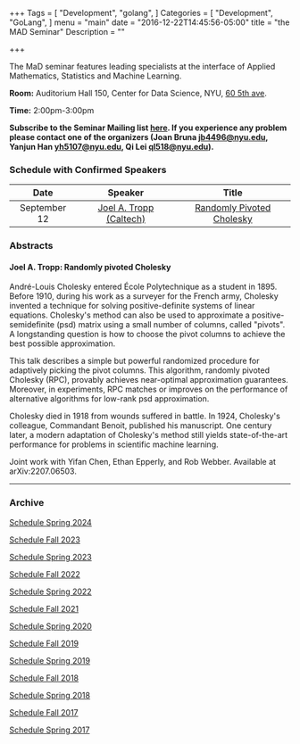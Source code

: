 +++
Tags = [
  "Development",
  "golang",
]
Categories = [
  "Development",
  "GoLang",
]
menu = "main"
date = "2016-12-22T14:45:56-05:00"
title = "the MAD Seminar"
Description = ""

+++

The MaD seminar features leading specialists at the interface
of Applied Mathematics, Statistics and Machine Learning. 

**Room:** Auditorium Hall 150, Center for Data Science, NYU, [60 5th ave](https://www.google.com/maps/place/NYU+Center+for+Data+Science/@40.735016,-73.9969907,17z/data=!3m1!4b1!4m5!3m4!1s0x89c2599787834ad9:0x5dd8af15d9fbc8a3!8m2!3d40.735016!4d-73.994802).

**Time:** 2:00pm-3:00pm

**Subscribe to the Seminar Mailing list [here](https://groups.google.com/a/nyu.edu/g/mad-group). If you experience any problem please contact one of the organizers (Joan Bruna jb4496@nyu.edu, Yanjun Han yh5107@nyu.edu, Qi Lei ql518@nyu.edu).**


### Schedule with Confirmed Speakers


| Date        | Speaker       | Title | 
|:-----------:|:-------------:|:-----------:|
|  September 12 |[Joel A. Tropp (Caltech)](https://tropp.caltech.edu/) | [Randomly Pivoted Cholesky](#tropp) | 


### Abstracts
#### <a name="tropp"> Joel A. Tropp: Randomly pivoted Cholesky </a>

André-Louis Cholesky entered École Polytechnique as a student in 1895. Before 1910, during his work as a surveyer for the French army, Cholesky invented a technique for solving positive-definite systems of linear equations. Cholesky's method can also be used to approximate a positive-semidefinite (psd) matrix using a small number of columns, called "pivots". A longstanding question is how to choose the pivot columns to achieve the best possible approximation.

This talk describes a simple but powerful randomized procedure for adaptively picking the pivot columns. This algorithm, randomly pivoted Cholesky (RPC), provably achieves near-optimal approximation guarantees. Moreover, in experiments, RPC matches or improves on the performance of alternative algorithms for low-rank psd approximation.

Cholesky died in 1918 from wounds suffered in battle. In 1924, Cholesky's colleague, Commandant Benoit, published his manuscript. One century later, a modern adaptation of Cholesky's method still yields state-of-the-art performance for problems in scientific machine learning.

Joint work with Yifan Chen, Ethan Epperly, and Rob Webber. Available at arXiv:2207.06503.


----
### Archive 
[Schedule Spring 2024](https://mathsanddatanyu.github.io/website/seminar_spring2024/)

[Schedule Fall 2023](https://mathsanddatanyu.github.io/website/seminar_fall2023/)

[Schedule Spring 2023](https://mathsanddatanyu.github.io/website/seminar_spring2023/)

[Schedule Fall 2022](https://mathsanddatanyu.github.io/website/seminar_fall2022/)

[Schedule Spring 2022](https://mathsanddatanyu.github.io/website/seminar_spring2022/)

[Schedule Fall 2021](https://mathsanddatanyu.github.io/website/seminar_fall2021/)

[Schedule Spring 2020](https://mathsanddatanyu.github.io/website/seminar_spring2020/)

[Schedule Fall 2019](https://mathsanddatanyu.github.io/website/seminar_fall2019/)

[Schedule Spring 2019](https://mathsanddatanyu.github.io/website/seminar_spring2019/)

[Schedule Fall 2018](https://mathsanddatanyu.github.io/website/seminar_fall2018/)

[Schedule Spring 2018](https://mathsanddatanyu.github.io/website/seminar_spring2018/)

[Schedule Fall 2017](https://mathsanddatanyu.github.io/website/seminar_fall2017/)

[Schedule Spring 2017](https://mathsanddatanyu.github.io/website/seminar_spring2017/)
